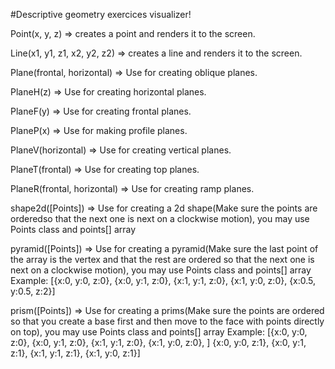#Descriptive geometry exercices visualizer!


Point(x, y, z) => creates a point and renders it to the screen.


Line(x1, y1, z1, x2, y2, z2) => creates a line and renders it to the screen.


Plane(frontal, horizontal) => Use for creating oblique planes.


PlaneH(z) => Use for creating horizontal planes.


PlaneF(y) => Use for creating frontal planes.


PlaneP(x) => Use for making profile planes.


PlaneV(horizontal) => Use for creating vertical planes.


PlaneT(frontal) => Use for creating top planes.


PlaneR(frontal, horizontal) => Use for creating ramp planes.


shape2d([Points]) => Use for creating a 2d shape(Make sure the points are orderedso that the next one is next on a clockwise motion),
you may use Points class and points[] array


pyramid([Points]) => Use for creating a pyramid(Make sure the last point of the array is the vertex and that the rest are ordered
so that the next one is next on a clockwise motion), you may use Points class and points[] array
        Example: [{x:0, y:0, z:0}, {x:0, y:1, z:0}, {x:1, y:1, z:0}, {x:1, y:0, z:0}, {x:0.5, y:0.5, z:2}]

prism([Points]) => Use for creating a prims(Make sure the points are ordered so that you create a base first and then move to the
face with points directly on top),  you may use Points class and points[] array
        Example: [{x:0, y:0, z:0}, {x:0, y:1, z:0}, {x:1, y:1, z:0}, {x:1, y:0, z:0}, ]
                  {x:0, y:0, z:1}, {x:0, y:1, z:1}, {x:1, y:1, z:1}, {x:1, y:0, z:1}]
